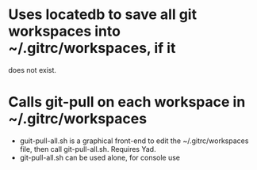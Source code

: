 # Uses locatedb to save all git workspaces into ~/.gitrc/workspaces, if it
does not exist.
# Calls git-pull on each workspace in ~/.gitrc/workspaces

* guit-pull-all.sh is a graphical front-end to edit the ~/.gitrc/workspaces
file, then call git-pull-all.sh. Requires Yad.
* git-pull-all.sh can be used alone, for console use
